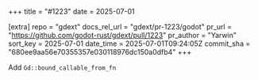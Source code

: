 +++
title = "#1223"
date = 2025-07-01

[extra]
repo = "gdext"
docs_rel_url = "gdext/pr-1223/godot"
pr_url = "https://github.com/godot-rust/gdext/pull/1223"
pr_author = "Yarwin"
sort_key = 2025-07-01
date_time = 2025-07-01T09:24:05Z
commit_sha = "680ee9aa56e70355357e030118976dc150a0dfb4"
+++

Add  `Gd::bound_callable_from_fn`
